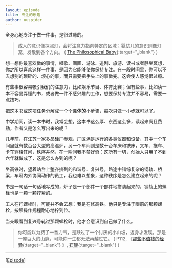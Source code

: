 ```yaml
---
layout: episode
title: 专注的乐趣
author: uuspider
---
```

全身心地专注于做一件事，是很过瘾的。

>成人的意识像探照灯，会将注意力指向特定的区域；婴幼儿的意识则像灯笼，发散到各个方向。 ( [The Philosophical Baby][ref01]{:target="_blank"} )

想一想你最喜欢做的事情，唱歌、画画、游泳、追剧、旅游、读书或者静坐冥想，你之所以喜欢这样一件事，是因为它能够使你保持专注。在一段时间里，你可以不去想别的琐碎的、烦心的事，而只需要把手头上的事做完。这会使人感觉很过瘾。

有些事很容易吸引我们的注意力，比如娱乐节目、体育比赛；但有些事，比如读一本不容易弄懂的书，或者做一件不感兴趣的工作，想要保持专注并不容易，需要一点技巧。

把这本书或这项任务分解成一个个**具体的**小步骤，每次只做一小步就可以了。

中学期间，读一本书时，我常会想，这本书这么厚、东西这么多，读起来尚且费劲，作者又是怎么写出来的呢？

几年前，在江苏一家多晶硅厂参观，厂区满是运行的各类仪器和设备，其中一个车间里就有数百台大型的高温炉，另一个车间则是数十台车床和铣床，叉车、拖车、卡车穿梭其间，秩序井然，在一瞬间我不禁好奇：这所有一切，创始人只用了不到六年就做成了，这是怎么办到的呢？

坐高铁时，望着站台上整齐排列的和谐号、复兴号，路途中错综复杂的钢轨、桥梁，车厢内外协同动作的员工，我也难以想象，这种秩序是怎么建立起来的呢？

书是一句话一句话地写成的，炉子是一个部件一个部件地拼装起来的，钢轨上的螺栓也是一颗一颗拧紧的。

工人在拧螺栓时，可能并不会去想：我是在修高铁。他只是专注于眼前的那颗螺栓，按照操作规程耐心地拧到位。

当亲眼看到复兴号轧过那颗螺栓时，他才会意识到自己做了什么。

>你可能以为费了一番力气，是跃过了一个讨厌的小山坡，返身才发现，那是一座巨大的山脉，可能你一生都无法再越过它。 ( P112, 《[那些不值钱的经验][ref02]{:target="_blank"} 》, [石康][ref03]{:target="_blank"} )

***

[[Episode][episode]]

[episode]:http://about.uuspider.com/2019/06/02/episodeindex.html
[ref01]:https://book.douban.com/subject/5931067/
[ref02]:https://book.douban.com/subject/2075391/
[ref03]:http://blog.sina.com.cn/shikang

